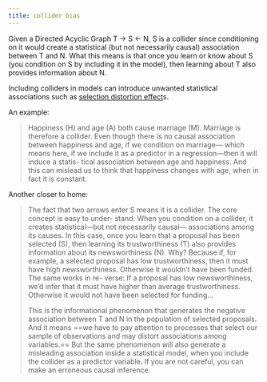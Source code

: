 ```yaml
---
title: collider bias
---
```


Given a Directed Acyclic Graph T -> S <- N, S is a collider since conditioning on it would create a statistical (but not necessarily causal) association between T and N. What this means is that once you learn or know about S (you condition on S by including it in the model), then learning about T also provides information about N.

Including colliders in models can introduce unwanted statistical associations such as [selection distortion effect](notes/statistics/selection-distortion-effect.md)s.

An example:

>Happiness (H) and age (A) both cause marriage (M). Marriage is therefore a collider. Even though there is no causal association between happiness and age, if we condition on marriage— which means here, if we include it as a predictor in a regression—then it will induce a statis- tical association between age and happiness. And this can mislead us to think that happiness changes with age, when in fact it is constant.

Another closer to home:

> The fact that two arrows enter S means it is a collider. The core concept is easy to under- stand: When you condition on a collider, it creates statistical—but not necessarily causal— associations among its causes. In this case, once you learn that a proposal has been selected (S), then learning its trustworthiness (T) also provides information about its newsworthiness (N). Why? Because if, for example, a selected proposal has low trustworthiness, then it must have high newsworthiness. Otherwise it wouldn’t have been funded. The same works in re- verse: If a proposal has low newsworthiness, we’d infer that it must have higher than average trustworthiness. Otherwise it would not have been selected for funding...
> 
>This is the informational phenomenon that generates the negative association between T and N in the population of selected proposals. And it means ==we have to pay attention to processes that select our sample of observations and may distort associations among variables.== But the same phenomenon will also generate a misleading association inside a statistical model, when you include the collider as a predictor variable. If you are not careful, you can make an erroneous causal inference.